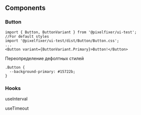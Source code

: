 ## Components
### Button
```
import { Button, ButtonVariant } from '@pixelfixer/ui-test';
//For default styles
import '@pixelfixer/ui-test/dist/Button/Button.css';
...
<Button variant={ButtonVariant.Primary}>Button!</Button>
```
Переопределение дефолтных стилей
```
.Button {
  --background-primary: #15722b;
}
```

### Hooks

useInterval

useTimeout
